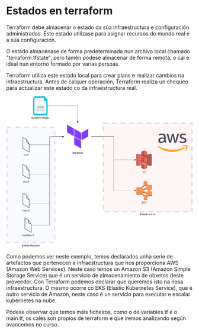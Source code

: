 # Estados en terraform

Terraform debe almacenar o estado da súa infraestructura e configuración administradas. Éste estado utilízase para asignar recursos do mundo real e a súa configuración.

O estado almacénase de forma predeterminada nun archivo local chamado "terraform.tfstate", pero tamén pódese almacenar de forma remota, o cal é ideal nun entorno formado por varias persoas.

Terraform utiliza este estado local para crear plans e realizar cambios na infraestructura. Antes de calquer operación, Terraform realiza un chequeo para actualizar este estado co da infraestructura real.

![Estado en terraform](./../_media/terraform.drawio.png)

Como podemos ver neste exemplo, temos declarados unha serie de artefactos que pertenecen a infraestructura que nos proporciona AWS (Amazon Web Services). Neste caso temos un Amazon S3 (Amazon Simple Storage Service) que é un servicio de almacenamiento de obxetos deste proveedor. Con Terraform podemos declarar que queremos isto na nosa infraestructura. O mesmo ocorre co EKS (Elastic Kubernetes Service), que é outro servicio de Amazon, neste caso é un servicio para executar e escalar kubernetes na nube.

Pódese observar que temos máis ficheiros, como o de variables.tf e o main.tf, os cales son propios de terraform e que iremos analizando según avancemos no curso.

